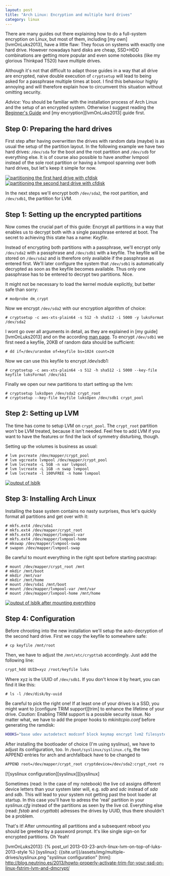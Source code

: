 ```yaml
---
layout: post
title: "Arch Linux: Encryption and multiple hard drives"
category: linux
---
```


There are many guides out there explaining how to do a full-system encryption on Linux, but most of them, including [my own][lvmOnLuks2013], have a little flaw: They focus on systems with exactly one hard drive. However nowadays hard disks are cheap, SSD+HDD combinations are getting more popular and even some notebooks (like my glorious Thinkpad T520) have multiple drives.

Although it's not that difficult to adapt those guides in a way that all drive are encrypted, naive double execution of `cryptsetup` will lead to being asked for a passphrase multiple times at boot. I find this behaviour highly annoying and will therefore explain how to circumvent this situation without omitting security.

<!--more-->

*Advice:* You should be familiar with the installation process of Arch Linux and the setup of an encrypted system. Otherwise I suggest reading the [Beginner's Guide][beginnersGuide] and [my encryption][lvmOnLuks2013] guide first.

## Step 0: Preparing the hard drives

First step after having overwritten the drives with random data (maybe) is as usual the setup of the partition layout. In the following example we have two hard drives: `/dev/sda` for the boot and the root partition and `/dev/sdb` for everything else. It is of course also possible to have another lvmpool instead of the sole root partition or having a lvmpool spanning over both hard drives, but let's keep it simple for now.

[![partitioning the first hard drive with cfdisk][cfdisk]][cfdisk]
[![partitioning the second hard drive with cfdisk][cfdisk2]][cfdisk2]

In the next steps we'll encrypt both `/dev/sda2`, the root partition, and `/dev/sdb1`, the partition for LVM.

## Step 1: Setting up the encrypted partitions

Now comes the crucial part of this guide: Encrypt all partitions in a way that enables us to decrypt both with a single passphrase entered at boot. The secret to achieving this state has a name: *Keyfile*.

Instead of encrypting both partitions with a passphrase, we'll encrypt only `/dev/sda2` with a passphrase and `/dev/sdb1` with a keyfile. The keyfile will be stored on `/dev/sda2` and is therefore only available if the passphrase as entered first. We'll later configure the system that `/dev/sdb1` is automatically decrypted as soon as the keyfile becomes available. Thus only one passphrase has to be entered to decrypt two partitions. Nice.

It might not be necessary to load the kernel module explicitly, but better safe than sorry:

~~~console
# modprobe dm_crypt
~~~

Now we encrypt `/dev/sda2` with our encryption algorithm of choice:

~~~console
# cryptsetup -c aes-xts-plain64 -s 512 -h sha512 -i 5000 -y luksFormat /dev/sda2
~~~

I wont go over all arguments in detail, as they are explained in [my guide][lvmOnLuks2013] and on the according [man page][cryptsetupManpage]. To encrypt `/dev/sdb1` we first need a keyfile, 20KB of random data should be sufficient:

~~~console
# dd if=/dev/urandom of=keyfile bs=1024 count=20
~~~

Now we can use this keyfile to encrypt /dev/sdb1:

~~~console
# cryptsetup -c aes-xts-plain64 -s 512 -h sha512 -i 5000 --key-file keyfile luksFormat /dev/sb1
~~~

Finally we open our new partitions to start setting up the lvm:

~~~console
# cryptsetup luksOpen /dev/sda2 crypt_root 
# cryptsetup --key-file keyfile luksOpen /dev/sdb1 crypt_pool
~~~

## Step 2: Setting up LVM

The time has come to setup LVM on `crypt_pool`. The `crypt_root` partition won't be LVM treated, because it isn't needed. Feel free to add LVM if you want to have the features or find the lack of symmetry disturbing, though.

Setting up the volumes is business as usual:

~~~console
# lvm pvcreate /dev/mapper/crypt_pool
# lvm vgcreate lvmpool /dev/mapper/crypt_pool
# lvm lvcreate -L 5GB -n var lvmpool
# lvm lvcreate -L 1GB -n swap lvmpool
# lvm lvcreate -l 100%FREE -n home lvmpool
~~~

[![output of lsblk][lsblk]][lsblk]

## Step 3: Installing Arch Linux

Installing the base system contains no nasty surprises, thus let's quickly format all partitions and get over with it:

~~~console
# mkfs.ext4 /dev/sda1
# mkfs.ext4 /dev/mapper/crypt_root
# mkfs.ext4 /dev/mapper/lvmpool-var
# mkfs.ext4 /dev/mapper/lvmpool-home
# mkswap /dev/mapper/lvmpool-swap
# swapon /dev/mapper/lvmpool-swap
~~~

Be careful to mount everything in the right spot before starting pacstrap:

~~~console
# mount /dev/mapper/crypt_root /mnt
# mkdir /mnt/boot
# mkdir /mnt/var
# mkdir /mnt/home
# mount /dev/sda1 /mnt/boot
# mount /dev/mapper/lvmpool-var /mnt/var
# mount /dev/mapper/lvmpool-home /mnt/home 
~~~

[![output of lsblk after mounting everything][lsblkAfterMount]][lsblkAfterMount]

## Step 4: Configuration

Before chrooting into the new installation we'll setup the auto-decryption of the second hard drive. First we copy the keyfile to somewhere safe:

~~~console
# cp keyfile /mnt/root
~~~

Then, we have to adjust the `/mnt/etc/crypttab` accordingly. Just add the following line:

~~~bash
crypt_hdd UUID=xyz /root/keyfile luks
~~~

Where xyz is the UUID of `/dev/sdb1`. If you don't know it by heart, you can find it like this:

~~~console
# ls -l /dev/disk/by-uuid
~~~

Be careful to pick the right one! If at least  one of your drives is a SSD, you might want to [configure TRIM support][trim] to enhance the lifetime of your drive. *Caution:* Enabling TRIM support is a possible security issue. No matter what, we have to add the proper hooks to *mkinitcpio.conf* before generating the ramdisk:

~~~bash
HOOKS="base udev autodetect modconf block keymap encrypt lvm2 filesystems keyboard fsck"
~~~

After installing the bootloader of choice (I'm using syslinux), we have to adjust its configuration, too. In `/boot/syslinux/syslinux.cfg`, the two APPEND entries for arch and archfallback have to be changed to

~~~bash
APPEND root=/dev/mapper/crypt_root cryptdevice=/dev/sda2:crypt_root ro
~~~

[![syslinux configuration][syslinux]][syslinux]

Sometimes (read: In the case of my notebook) the live cd assigns different device letters than your system later will, e.g. *sdb* and *sdc* instead of *sda* and *sdb*. This will lead to your system not getting past the boot loader at startup. In this case you'll have to adress the 'real' partition in your *syslinux.cfg* instead of the partitions as seen by the live cd. Everything else (read: *fstab* and *crypttab*) adresses the drives by UUID, thus there shouldn't be a problem.

That's it! After unmounting all partitions and a subsequent reboot you should be greeted by a password prompt. It's like single sign-on for encrypted partitions. Oh Yeah!

[beginnersGuide]: https://wiki.archlinux.org/index.php/Beginners%27_Guide
[cfdisk2]: {{site.url}}/assets/img/multiple-drives/multiple_cfdisk2.png "partitioning the second hard drive with cfdisk"
[cfdisk]: {{site.url}}/assets/img/multiple-drives/multiple_cfdisk.png "partitioning the first hard drive with cfdisk"
[cryptsetupManpage]: http://linux.die.net/man/8/cryptsetup
[lsblkAfterMount]: {{site.url}}/assets/img/multiple-drives/lsblk_after_mount.png "output of lsblk after mounting everything"
[lsblk]: {{site.url}}/assets/img/multiple-drives/lsblk.png "output of lsblk"
[lvmOnLuks2013]: {% post_url 2013-03-23-arch-linux-lvm-on-top-of-luks-2013-style %} 
[syslinux]: {{site.url}}/assets/img/multiple-drives/syslinux.png "syslinux configuration"
[trim]: http://blog.neutrino.es/2013/howto-properly-activate-trim-for-your-ssd-on-linux-fstrim-lvm-and-dmcrypt/
